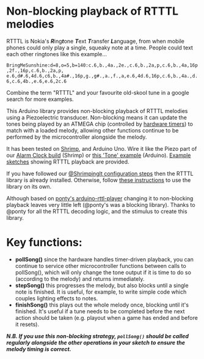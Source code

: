 # Non-blocking playback of RTTTL melodies

RTTTL is Nokia's ***R***ing***t***one ***T***ext ***T***ransfer ***L***anguage, from when mobile phones could only play a single, squeaky note at a time. People could text each other ringtones like this example...

```BringMeSunshine:d=8,o=5,b=140:c.6,b.,4a.,2e.,c.6,b.,2a,p,c.6,b.,4a,16p,2f.,16p,c.6,b.,2a,p, e.6,d#.6,4d.6,c6,b.,4a#.,16p,g.,g#.,a.,f.,a,e.6,4d.6,16p,c.6,b.,4a.,d.6,c.6,4b.,e.6,e.6,2c.6```

Combine the term "RTTTL" and your favourite old-skool tune in a google search for more examples.

This Arduino library provides non-blocking playback of RTTTL melodies using a Piezoelectric transducer. Non-blocking means it can update the tones being played by an ATMEGA chip (controlled by [hardware timers](https://learn.adafruit.com/multi-tasking-the-arduino-part-2/timers)) to match with a loaded melody, allowing other functions continue to be performed by the microcontroller alongside the melody.

It has been tested on [Shrimp](http://start.shrimping.it/project/shrimp/), and Arduino Uno. Wire it like the Piezo part of our [Alarm Clock build](http://start.shrimping.it/project/alarmclock/build.html#step12) (Shrimp) or [this 'Tone' example](https://www.arduino.cc/en/Tutorial/ToneMelody) (Arduino). [Example sketches](https://github.com/cefn/non-blocking-rtttl-arduino/tree/master/rtttl/examples) showing RTTTL playback are provided. 

If you have followed our [@ShrimpingIt configuration steps](http://start.shrimping.it/project/shrimp/program.html) then the RTTTL library is already installed. Otherwise, follow [these instructions](https://www.arduino.cc/en/Guide/Libraries) to use the library on its own. 

Although based on [ponty's arduino-rttl-player](https://github.com/ponty/arduino-rtttl-player) changing it to non-blocking playback leaves very little left (@ponty's was a blocking library). Thanks to @ponty for all the RTTTL decoding logic, and the stimulus to create this library.

# Key functions:

* **pollSong()** since the hardware handles timer-driven playback, you can continue to service other microcontroller functions between calls to pollSong(), which will only change the tone output if it is time to do so (according to the melody) and returns immediately.
* **stepSong()** this progresses the melody, but also blocks until a single note is finished. It is useful, for example, to write simple code which couples lighting effects to notes.
* **finishSong()** this plays out the whole melody once, blocking until it's finished. It's useful if a tune needs to be completed before the next action should be taken (e.g. playout when a game has ended and before it resets).

***N.B. If you use this non-blocking strategy, ```pollSong()``` should be called regularly alongside the other operations in your sketch to ensure the melody timing is correct.***
